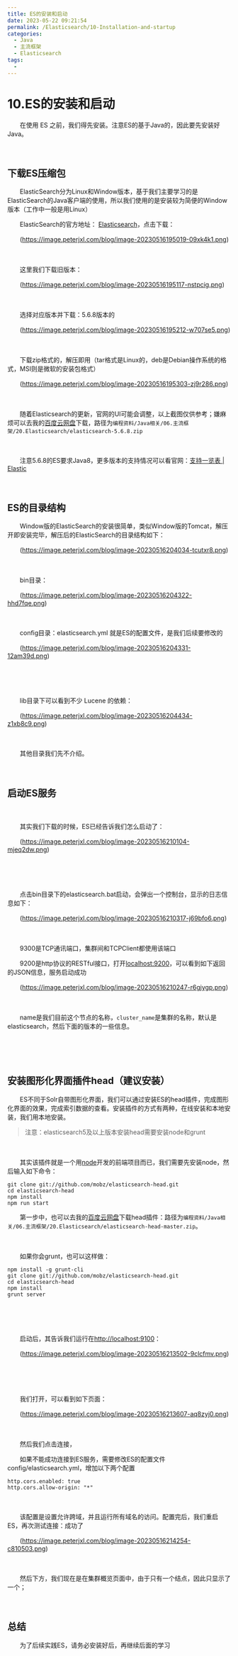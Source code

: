 ```yaml
---
title: ES的安装和启动
date: 2023-05-22 09:21:54
permalink: /Elasticsearch/10-Installation-and-startup
categories:
  - Java
  - 主流框架
  - Elasticsearch
tags:
  - 
---
```

# 10.ES的安装和启动

　　在使用 ES 之前，我们得先安装。注意ES的基于Java的，因此要先安装好Java。
<!-- more -->
　　‍

## 下载ES压缩包

　　ElasticSearch分为Linux和Window版本，基于我们主要学习的是ElasticSearch的Java客户端的使用，所以我们使用的是安装较为简便的Window版本（工作中一般是用Linux）

　　ElasticSearch的官方地址： [Elasticsearch](https://www.elastic.co/cn/elasticsearch/)，点击下载：

　　​(https://image.peterjxl.com/blog/image-20230516195019-09xk4k1.png)​

　　‍

　　这里我们下载旧版本：

　　​(https://image.peterjxl.com/blog/image-20230516195117-nstpcig.png)​

　　‍

　　选择对应版本并下载：5.6.8版本的

　　​(https://image.peterjxl.com/blog/image-20230516195212-w707se5.png)​

　　‍

　　下载zip格式的，解压即用（tar格式是Linux的，deb是Debian操作系统的格式，MSI则是微软的安装包格式）

　　​(https://image.peterjxl.com/blog/image-20230516195303-zj9r286.png)​

　　‍

　　随着Elasticsearch的更新，官网的UI可能会调整，以上截图仅供参考；嫌麻烦可以去我的[百度云网盘](https://www.peterjxl.com/About/share/)下载，路径为`编程资料/Java相关/06.主流框架/20.Elasticsearch/elasticsearch-5.6.8.zip`​

　　‍

　　注意5.6.8的ES要求Java8，更多版本的支持情况可以看官网：[支持一览表 | Elastic](https://www.elastic.co/cn/support/matrix#matrix_jvm)

　　‍

## ES的目录结构

　　Window版的ElasticSearch的安装很简单，类似Window版的Tomcat，解压开即安装完毕，解压后的ElasticSearch的目录结构如下：

　　​​​(https://image.peterjxl.com/blog/image-20230516204034-tcutxr8.png)

　　‍

　　bin目录：

　　​​(https://image.peterjxl.com/blog/image-20230516204322-hhd7fqe.png)​

　　‍

　　config目录：elasticsearch.yml 就是ES的配置文件，是我们后续要修改的

　　​(https://image.peterjxl.com/blog/image-20230516204331-12am39d.png)​

　　‍

　　‍

　　lib目录下可以看到不少 Lucene 的依赖：

　　​(https://image.peterjxl.com/blog/image-20230516204434-z1xb8c9.png)

　　‍

　　其他目录我们先不介绍。

　　‍

## 启动ES服务

　　‍

　　其实我们下载的时候，ES已经告诉我们怎么启动了：

　　​(https://image.peterjxl.com/blog/image-20230516210104-mjeq2dw.png)​

　　‍

　　‍

　　点击bin目录下的elasticsearch.bat启动，会弹出一个控制台，显示的日志信息如下：

　　​​​(https://image.peterjxl.com/blog/image-20230516210317-j69bfo6.png)​​

　　‍

　　9300是TCP通讯端口，集群间和TCPClient都使用该端口

　　9200是http协议的RESTful接口，打开[localhost:9200](http://localhost:9200/)，可以看到如下返回的JSON信息，服务启动成功

　　​​(https://image.peterjxl.com/blog/image-20230516210247-r6gjygp.png)

　　‍

　　name是我们目前这个节点的名称，`cluster_name`​是集群的名称，默认是 elasticsearch，然后下面的版本的一些信息。

　　​​

　　‍

## 安装图形化界面插件head（建议安装）

　　ES不同于Solr自带图形化界面，我们可以通过安装ES的head插件，完成图形化界面的效果，完成索引数据的查看。安装插件的方式有两种，在线安装和本地安装，我们用本地安装。

> 注意：elasticsearch5及以上版本安装head需要安装node和grunt

　　‍

　　其实该插件就是一个用[node](https://nodejs.org/en/download/)开发的前端项目而已，我们需要先安装node，然后输入如下命令：

```shell
git clone git://github.com/mobz/elasticsearch-head.git
cd elasticsearch-head
npm install
npm run start
```

　　第一步中，也可以去我的[百度云网盘](https://www.peterjxl.com/About/share/)下载head插件：路径为`编程资料/Java相关/06.主流框架/20.Elasticsearch/elasticsearch-head-master.zip`​。

　　‍

　　如果你会grunt，也可以这样做：

```shell
npm install ‐g grunt‐cli
git clone git://github.com/mobz/elasticsearch-head.git
cd elasticsearch-head
npm install
grunt server 
```

　　‍

　　‍

　　启动后，其告诉我们运行在[http://localhost:9100](http://localhost:9100/)：

　　​(https://image.peterjxl.com/blog/image-20230516213502-9clcfmv.png)​

　　‍

　　‍

　　我们打开，可以看到如下页面：

　　​(https://image.peterjxl.com/blog/image-20230516213607-aq8zyj0.png)​

　　‍

　　然后我们点击连接，

　　如果不能成功连接到ES服务，需要修改ES的配置文件config/elasticsearch.yml，增加以下两个配置

```
http.cors.enabled: true
http.cors.allow-origin: "*"
```

　　‍

　　该配置是设置允许跨域，并且运行所有域名的访问。配置完后，我们重启ES，再次测试连接：成功了

　　​(https://image.peterjxl.com/blog/image-20230516214254-c810503.png)​

　　‍

　　然后下方，我们现在是在集群概览页面中，由于只有一个结点，因此只显示了一个；

　　‍

## 总结

　　为了后续实践ES，请务必安装好后，再继续后面的学习

　　‍
